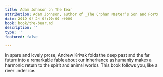 ```yaml
---
title: Adam Johnson on The Bear
attribution: Adam Johnson, author of _The Orphan Master’s Son and Fortune Smiles_
date: 2019-04-24 04:00:00 +0000
book: book/the-bear.md
description: ''
type: ''
featured: false

---
```

In spare and lovely prose, Andrew Krivak folds the deep past and the far future into a remarkable fable about our inheritance as humanity makes a harmonic return to the spirit and animal worlds. This book follows you, like a river under ice.